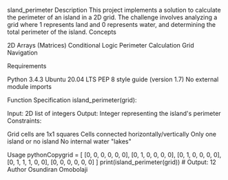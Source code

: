 sland_perimeter
Description
This project implements a solution to calculate the perimeter of an island in a 2D grid. The challenge involves analyzing a grid where 1 represents land and 0 represents water, and determining the total perimeter of the island.
Concepts

2D Arrays (Matrices)
Conditional Logic
Perimeter Calculation
Grid Navigation

Requirements

Python 3.4.3
Ubuntu 20.04 LTS
PEP 8 style guide (version 1.7)
No external module imports

Function Specification
island_perimeter(grid):

Input: 2D list of integers
Output: Integer representing the island's perimeter
Constraints:

Grid cells are 1x1 squares
Cells connected horizontally/vertically
Only one island or no island
No internal water "lakes"



Usage
pythonCopygrid = [
    [0, 0, 0, 0, 0, 0],
    [0, 1, 0, 0, 0, 0],
    [0, 1, 0, 0, 0, 0],
    [0, 1, 1, 1, 0, 0],
    [0, 0, 0, 0, 0, 0]
]
print(island_perimeter(grid))  # Output: 12
Author
Osundiran Omobolaji

